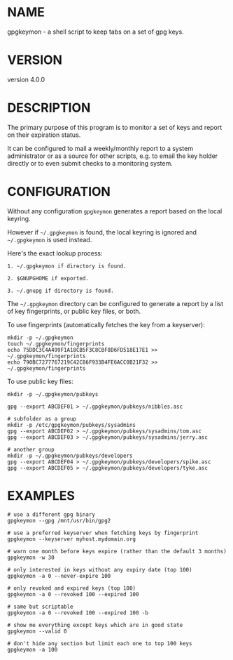 # NAME

gpgkeymon - a shell script to keep tabs on a set of gpg keys.

# VERSION

version 4.0.0

# DESCRIPTION

The primary purpose of this program is to monitor a set of keys and report on their expiration status.

It can be configured to mail a weekly/monthly report to a system administrator or as a source for other scripts, e.g. to email the key holder directly or to even submit checks to a monitoring system.

# CONFIGURATION

Without any configuration `gpgkeymon` generates a report based on the local keyring.

However if `~/.gpgkeymon` is found, the local keyring is ignored and `~/.gpgkeymon` is used instead.

Here's the exact lookup process:

	1. ~/.gpgkeymon if directory is found.

	2. $GNUPGHOME if exported.

	3. ~/.gnupg if directory is found.

The `~/.gpgkeymon` directory can be configured to generate a report by a list of key fingerprints, or public key files, or both.

To use fingerprints (automatically fetches the key from a keyserver):

	mkdir -p ~/.gpgkeymon
	touch ~/.gpgkeymon/fingerprints
	echo 75DDC3C4A499F1A18CB5F3C8CBF8D6FD518E17E1 >> ~/.gpgkeymon/fingerprints
	echo 790BC7277767219C42C86F933B4FE6ACC0B21F32 >> ~/.gpgkeymon/fingerprints

To use public key files:

	mkdir -p ~/.gpgkeymon/pubkeys

	gpg --export ABCDEF01 > ~/.gpgkeymon/pubkeys/nibbles.asc

	# subfolder as a group
	mkdir -p /etc/gpgkeymon/pubkeys/sysadmins
	gpg --export ABCDEF02 > ~/.gpgkeymon/pubkeys/sysadmins/tom.asc
	gpg --export ABCDEF03 > ~/.gpgkeymon/pubkeys/sysadmins/jerry.asc

	# another group
	mkdir -p ~/.gpgkeymon/pubkeys/developers
	gpg --export ABCDEF04 > ~/.gpgkeymon/pubkeys/developers/spike.asc
	gpg --export ABCDEF05 > ~/.gpgkeymon/pubkeys/developers/tyke.asc


# EXAMPLES

	# use a different gpg binary
	gpgkeymon --gpg /mnt/usr/bin/gpg2

	# use a preferred keyserver when fetching keys by fingerprint
	gpgkeymon --keyserver myhost.mydomain.org

	# warn one month before keys expire (rather than the default 3 months)
	gpgkeymon -w 30

	# only interested in keys without any expiry date (top 100)
	gpgkeymon -a 0 --never-expire 100

	# only revoked and expired keys (top 100)
	gpgkeymon -a 0 --revoked 100 --expired 100

	# same but scriptable
	gpgkeymon -a 0 --revoked 100 --expired 100 -b

	# show me everything except keys which are in good state
	gpgkeymon --valid 0

	# don't hide any section but limit each one to top 100 keys
	gpgkeymon -a 100
